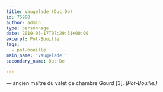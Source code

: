 ```yaml
---
title: Vaugelade (Duc De)
id: 75988
author: admin
type: personnage
date: 2010-03-17T07:29:51+00:00
excerpt: Pot-Bouille
tags:
  - pot-bouille
main_name: 'Vaugelade '
secondary_name: Duc De

---
```

— ancien maître du valet de chambre Gourd [3]. _(Pot-Bouille.)_